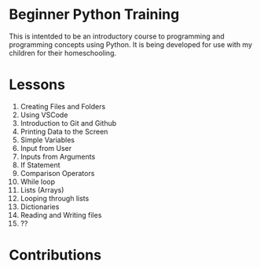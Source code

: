 # Beginner Python Training
This is intentded to be an introductory course to programming and programming concepts using Python. It is being developed for use with my children for their homeschooling.

# Lessons

1. Creating Files and Folders
1. Using VSCode
1. Introduction to Git and Github
1. Printing Data to the Screen
1. Simple Variables
1. Input from User
1. Inputs from Arguments
1. If Statement
1. Comparison Operators
1. While loop
1. Lists (Arrays)
1. Looping through lists
1. Dictionaries
1. Reading and Writing files
1. ??

# Contributions
